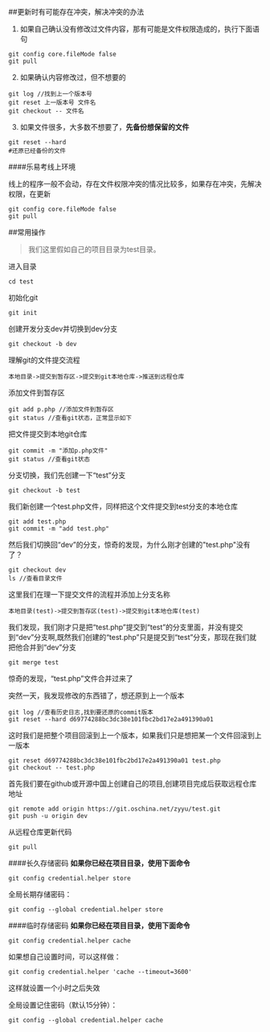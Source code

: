 <!--
author: rickeryu
date: 2016-11-08
title: 在项目中git的常规操作及冲突解决方式
tags: Git,项目,冲突
category: 新手教程
status: publish
summary: 
在项目中git的常规操作及冲突解决方式.
-->

##更新时有可能存在冲突，解决冲突的办法

1. 如果自己确认没有修改过文件内容，那有可能是文件权限造成的，执行下面语句
```
git config core.fileMode false
git pull
```
2. 如果确认内容修改过，但不想要的
```
git log //找到上一个版本号
git reset 上一版本号 文件名
git checkout -- 文件名
```
3. 如果文件很多，大多数不想要了，**先备份想保留的文件**
```
git reset --hard
#还原已经备份的文件
```

####乐易考线上环境

线上的程序一般不会动，存在文件权限冲突的情况比较多，如果存在冲突，先解决权限，在更新
```
git config core.fileMode false
git pull
```

##常用操作

> 我们这里假如自己的项目目录为test目录。   

进入目录 	
```
cd test
```   
初始化git	
```
git init
```	
创建开发分支dev并切换到dev分支 	
```
git checkout -b dev
```	
理解git的文件提交流程 	
```
本地目录->提交到暂存区->提交到git本地仓库->推送到远程仓库
```		
添加文件到暂存区	
```
git add p.php //添加文件到暂存区   
git status //查看git状态，正常显示如下   
```		
把文件提交到本地git仓库	
```
git commit -m "添加p.php文件"   		
git status //查看git状态
```
分支切换，我们先创建一下“test”分支	
```
git checkout -b test	
```
我们新创建一个test.php文件，同样把这个文件提交到test分支的本地仓库		
```
git add test.php
git commit -m "add test.php"
```
然后我们切换回“dev”的分支，惊奇的发现，为什么刚才创建的"test.php"没有了？
```
git checkout dev
ls //查看目录文件
```
这里我们在理一下提交文件的流程并添加上分支名称
```
本地目录(test)->提交到暂存区(test)->提交到git本地仓库(test)
```
我们发现，我们刚才只是把“test.php”提交到“test”的分支里面，并没有提交到“dev”分支啊,既然我们创建的“test.php”只是提交到“test”分支，那现在我们就把他合并到“dev”分支	
```
git merge test
```
惊奇的发现，“test.php”文件合并过来了		

突然一天，我发现修改的东西错了，想还原到上一个版本
```
git log //查看历史日志,找到要还原的commit版本
git reset --hard d69774288bc3dc38e101fbc2bd17e2a491390a01
```
这时我们是把整个项目回滚到上一个版本，如果我们只是想把某一个文件回滚到上一版本
```
git reset d69774288bc3dc38e101fbc2bd17e2a491390a01 test.php
git checkout -- test.php
```
首先我们要在github或开源中国上创建自己的项目,创建项目完成后获取远程仓库地址
```
git remote add origin https://git.oschina.net/zyyu/test.git
git push -u origin dev
```

从远程仓库更新代码
```
git pull
```

####长久存储密码
**如果你已经在项目目录，使用下面命令**
```
git config credential.helper store
```

全局长期存储密码：
```
git config --global credential.helper store
```

####临时存储密码
**如果你已经在项目目录，使用下面命令**
```
git config credential.helper cache
```

如果想自己设置时间，可以这样做：
```
git config credential.helper 'cache --timeout=3600'
```
这样就设置一个小时之后失效


全局设置记住密码（默认15分钟）：
```
git config --global credential.helper cache
```











